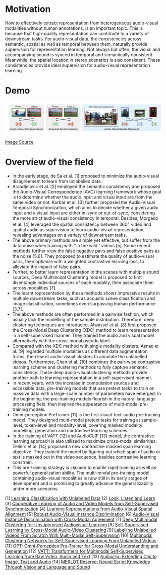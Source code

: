 # Motivation
How to effectively extract representation from heterogeneous audio-visual modalities without human annotations, is an important topic. This is because that high-quality representation can contribute to a variety of downstream tasks. For audio-visual data, the consistencies across semantic, spatial as well as temporal between them, naturally provide supervision for representation learning. Not always but often, the visual and accompanying sound is synced in temporal and semantically consistent. Meanwhile, the spatial location in stereo scenarios is also consistent. These consistencies provide ideal supervision for audio-visual representation learning.


# Demo

![representation.jpg](content/images/representation.jpg)

[Image Source](https://proceedings.neurips.cc/paper/2020/hash/328e5d4c166bb340b314d457a208dc83-Abstract.html)




# Overview of the field
- In the early stage, de Sa et al. [1] proposed to minimize the audio-visual disagreement to learn from unlabelled data.
- Arandjelovic et al. [2] employed the semantic consistency and proposed the Audio-Visual Correspondence (AVC) learning framework whose goal is to determine whether the audio input and visual input are from the same video or not. Korbar et al. [3] further proposed the Audio-Visual Temporal Synchronization, which aims to decide whether a given audio input and a visual input are either in-sync or out-of-sync, considering the more strict audio-visual consistency in temporal. Besides, Morgado et al. [4] leveraged the spatial consistency between $360^{\circ}$ video and spatial audio as supervision to learn audio-visual representation, revealing advantages on a variety of downstream tasks. 
- The above primary methods are simple yet effective, but suffer from the data noise when training with ''in the wild'' videos [5]. Some recent methods further view the false negative pairs and false positive pairs as the noise [5,6]. They proposed to estimate the quality of audio-visual pairs, then optimize with a weighted contrastive learning loss, to alleviate the impact of false pairs.
- Further, to better learn representation in the scenes with multiple sound sources, Deep Multimodal Clustering model is proposed to first disentangle individual sources of each modality, then associate them across modalities [7].
- The learnt representation by these methods shows impressive results in multiple downstream tasks, such as acoustic scene classification and image classification, sometimes even surpassing human performance [3,7].
- The above methods are often performed in a pairwise fashion, which usually lack the modelling of the sample distribution. Therefore, deep clustering techniques are introduced. Alwassel et al. [8] first proposed the Cross-Modal Deep Clustering (XDC) method to learn representation in a self-supervised manner. They trained the audio and visual model alternatively with the cross-modal pseudo label. 
- Compared with the XDC method with single modality clusters, Asnao et al. [9] regarded multiple modalities as different data augmentation forms, then learnt audio-visual clusters to annotate the unlabelled videos. Furthermore, Chen et al. [10] combines the pair-wise contrastive learning scheme and clustering methods to fully capture semantic consistency. These deep audio-visual clustering methods provide another path to learning representation in a self-supervised manner.
- In recent years, with the increase in computation sources and accessible data, pre-training models that use pretext tasks to train on massive data with a large-scale number of parameters have emerged. In the beginning, the pre-training models flourish in the natural language processing field, then inspires the appearance of multi-modal pre-training models. 
- Omni-perception PreTrainer [11] is the first visual-text-audio pre-training model. They designed multi-modal pretext tasks for training at sample-level, token-level and modality-level, covering masked modality modelling, generation and contrastive learning schemes. 
- In the training of VATT [12] and AudioCLIP [13] model, the contrastive learning approach is also utilized to maximize cross-modal similarities. Zellers et al. [14] proposed a new contrastive masked span learning objective. They trained the model by figuring out which span of audio or text is masked out in the video sequence, besides contrastive learning constrain. 
- This pre-training strategy is claimed to enable rapid training as well as powerful generalization ability. The multi-modal pre-training model containing audio-visual modalities is now still in its early stages of development and is promising to greatly advance the generalizability under more scenarios.

[1] [Learning Classification with Unlabeled Data](https://proceedings.neurips.cc/paper/1993/file/e0ec453e28e061cc58ac43f91dc2f3f0-Paper.pdf)
[2] [Look, Listen and Learn](https://openaccess.thecvf.com/content_iccv_2017/html/Arandjelovic_Look_Listen_and_ICCV_2017_paper.html)
[3] [Cooperative Learning of Audio and Video Models from Self-Supervised Synchronization](https://proceedings.neurips.cc/paper/2018/hash/c4616f5a24a66668f11ca4fa80525dc4-Abstract.html)
[4] [Learning Representations from Audio-Visual Spatial Alignment](https://proceedings.neurips.cc/paper/2020/hash/328e5d4c166bb340b314d457a208dc83-Abstract.html)
[5] [Robust Audio-Visual Instance Discrimination](https://openaccess.thecvf.com/content/CVPR2021/html/Morgado_Robust_Audio-Visual_Instance_Discrimination_CVPR_2021_paper.html)
[6] [Audio-Visual Instance Discrimination with Cross-Modal Agreement](https://openaccess.thecvf.com/content/CVPR2021/html/Morgado_Audio-Visual_Instance_Discrimination_with_Cross-Modal_Agreement_CVPR_2021_paper.html)
[7] [Deep Multimodal Clustering for Unsupervised Audiovisual Learning](https://openaccess.thecvf.com/content_CVPR_2019/html/Hu_Deep_Multimodal_Clustering_for_Unsupervised_Audiovisual_Learning_CVPR_2019_paper.html)
[8] [Self-Supervised Learning by Cross-Modal Audio-Video Clustering](https://proceedings.neurips.cc/paper/2020/hash/6f2268bd1d3d3ebaabb04d6b5d099425-Abstract.html)
[9] [Labelling Unlabelled Videos From Scratch With Multi-Modal Self-Supervision](https://proceedings.neurips.cc/paper/2020/hash/31fefc0e570cb3860f2a6d4b38c6490d-Abstract.html)
[10] [Multimodal Clustering Networks for Self-Supervised Learning From Unlabeled Videos](https://openaccess.thecvf.com/content/ICCV2021/html/Chen_Multimodal_Clustering_Networks_for_Self-Supervised_Learning_From_Unlabeled_Videos_ICCV_2021_paper.html)
[11] [OPT: Omni-Perception Pre-Trainer for Cross-Modal Understanding and Generation](https://arxiv.org/abs/2107.00249)
[12] [VATT: Transformers for Multimodal Self-Supervised Learning from Raw Video, Audio and Text](https://proceedings.neurips.cc/paper/2021/hash/cb3213ada48302953cb0f166464ab356-Abstract.html)
[13] [Audioclip: Extending Clip to Image, Text and Audio](https://ieeexplore.ieee.org/abstract/document/9747631/)
[14] [MERLOT Reserve: Neural Script Knowledge Through Vision and Language and Sound](https://openaccess.thecvf.com/content/CVPR2022/html/Zellers_MERLOT_Reserve_Neural_Script_Knowledge_Through_Vision_and_Language_and_CVPR_2022_paper.html)